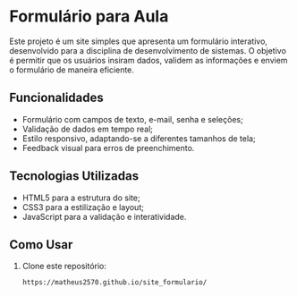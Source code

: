 # Formulário para Aula

Este projeto é um site simples que apresenta um formulário interativo, desenvolvido para a disciplina de desenvolvimento de sistemas. O objetivo é permitir que os usuários insiram dados, validem as informações e enviem o formulário de maneira eficiente.

## Funcionalidades

- Formulário com campos de texto, e-mail, senha e seleções;
- Validação de dados em tempo real;
- Estilo responsivo, adaptando-se a diferentes tamanhos de tela;
- Feedback visual para erros de preenchimento.

## Tecnologias Utilizadas

- HTML5 para a estrutura do site;
- CSS3 para a estilização e layout;
- JavaScript para a validação e interatividade.

## Como Usar

1. Clone este repositório:
   ```bash
   https://matheus2570.github.io/site_formulario/


